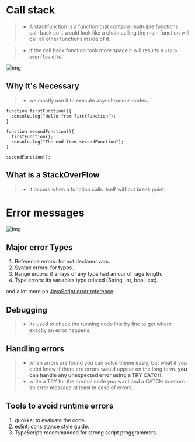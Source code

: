 # Call stack 

> - A stackfunction is a function that contains multuiple functions call-back so it would look like a chain calling the main function will call all other functions inside of it.

> - if the call back function took more space it will results a  `stack overflow` error. 

![img](https://miro.medium.com/max/638/1*CCHexfHNCNo-f8aw3rbRew.jpeg)

## Why It's Necessary
> - we mostly use it to execute asynchronous codes. 

```
function firstFunction(){
  console.log("Hello from firstFunction");
}

function secondFunction(){
  firstFunction();
  console.log("The end from secondFunction");
}

secondFunction();
```

## What is a StackOverFlow

> - it occurs when a function calls itself without break point.

# Error messages

![img](https://reactjs.org/static/f1276837b03821b43358d44c14072945/c3a47/error-boundaries-stack-trace.png)

## Major error Types

1. Reference errors: for not declared vars.
2. Syntax errors: for typos.
3. Range eroors: if arrays of any type had an our of rage length.
4. Type errors: its variables type related (String, int, bool, etc).

and a lot more on [JavaScript error reference](https://developer.mozilla.org/en-US/docs/Web/JavaScript/Reference/Errors)

## Debugging 
> - its used to check the running code line by line to get where exactly an error happens. 


## Handling errors 
> - when arrors are found you can solve theme easly, but what if you didnt know if there are errors would appear on the long term. 
**you can handle any unexpected error using a TRY CATCH.**
> - write a TRY for the normal code you want and a CATCH to return an error message at least in case of errors. 


## Tools to avoid runtime errors 
1. quokka: to evaluate the code. 
2. eslint: consistance style guide.
3. TypeScript: recommanded for strong script proggrammers. 